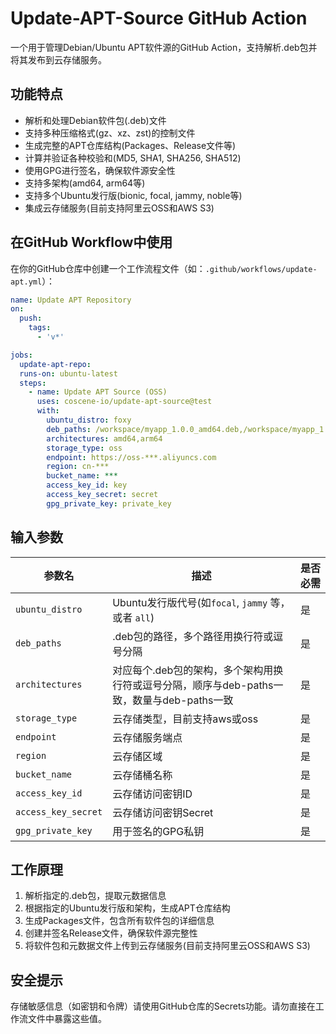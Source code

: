 # Update-APT-Source GitHub Action

一个用于管理Debian/Ubuntu APT软件源的GitHub Action，支持解析.deb包并将其发布到云存储服务。

## 功能特点

- 解析和处理Debian软件包(.deb)文件
- 支持多种压缩格式(gz、xz、zst)的控制文件
- 生成完整的APT仓库结构(Packages、Release文件等)
- 计算并验证各种校验和(MD5, SHA1, SHA256, SHA512)
- 使用GPG进行签名，确保软件源安全性
- 支持多架构(amd64, arm64等)
- 支持多个Ubuntu发行版(bionic, focal, jammy, noble等)
- 集成云存储服务(目前支持阿里云OSS和AWS S3)

## 在GitHub Workflow中使用

在你的GitHub仓库中创建一个工作流程文件（如：`.github/workflows/update-apt.yml`）：

```yaml
name: Update APT Repository
on:
  push:
    tags:
      - 'v*'

jobs:
  update-apt-repo:
  runs-on: ubuntu-latest
  steps:
    - name: Update APT Source (OSS)
      uses: coscene-io/update-apt-source@test
      with:
        ubuntu_distro: foxy
        deb_paths: /workspace/myapp_1.0.0_amd64.deb,/workspace/myapp_1.0.0_arm64.deb
        architectures: amd64,arm64
        storage_type: oss
        endpoint: https://oss-***.aliyuncs.com
        region: cn-***
        bucket_name: ***
        access_key_id: key
        access_key_secret: secret
        gpg_private_key: private_key
```

## 输入参数

| 参数名                 | 描述                                                       | 是否必需 |
|---------------------|----------------------------------------------------------|------|
| `ubuntu_distro`     | Ubuntu发行版代号(如`focal`, `jammy` 等，或者 `all`)                | 是    |
| `deb_paths`         | .deb包的路径，多个路径用换行符或逗号分隔                                   | 是    |
| `architectures`     | 对应每个.deb包的架构，多个架构用换行符或逗号分隔，顺序与deb-paths一致，数量与deb-paths一致 | 是    |
| `storage_type`      | 云存储类型，目前支持aws或oss                                        | 是    |
| `endpoint`          | 云存储服务端点                                                  | 是    |
| `region`            | 云存储区域                                                    | 是    |
| `bucket_name`       | 云存储桶名称                                                   | 是    |
| `access_key_id`     | 云存储访问密钥ID                                                | 是    |
| `access_key_secret` | 云存储访问密钥Secret                                            | 是    |
| `gpg_private_key`   | 用于签名的GPG私钥                                               | 是    |

## 工作原理

1. 解析指定的.deb包，提取元数据信息
2. 根据指定的Ubuntu发行版和架构，生成APT仓库结构
3. 生成Packages文件，包含所有软件包的详细信息
4. 创建并签名Release文件，确保软件源完整性
5. 将软件包和元数据文件上传到云存储服务(目前支持阿里云OSS和AWS S3)

## 安全提示

存储敏感信息（如密钥和令牌）请使用GitHub仓库的Secrets功能。请勿直接在工作流文件中暴露这些值。